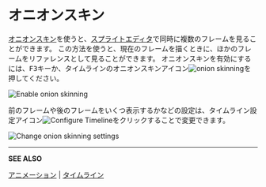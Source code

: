 # オニオンスキン

[オニオンスキン](https://en.wikipedia.org/wiki/Onion_skinning)を使うと、[スプライトエディタ](sprite-editor.md)で同時に複数のフレームを見ることができます。
この方法を使うと、現在のフレームを描くときに、ほかのフレームをリファレンスとして見ることができます。
オニオンスキンを有効にするには、<kbd>F3</kbd>キーか、タイムラインのオニオンスキンアイコン![onion skinning](animation/onion-skinning.png)を押してください。

![Enable onion skinning](animation/enable-onion-skinning.gif)

前のフレームや後のフレームをいくつ表示するかなどの設定は、タイムライン設定アイコン![Configure Timeline](animation/configure-timeline.png)をクリックすることで変更できます。

![Change onion skinning settings](animation/onion-skinning-settings.gif)

---

**SEE ALSO**

[アニメーション](animation.md) |
[タイムライン](timeline.md)
